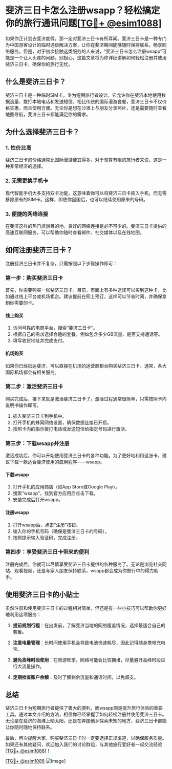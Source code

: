# 斐济三日卡怎么注册wsapp？轻松搞定你的旅行通讯问题[[TG💪+ @esim1088](https://t.me/s/esim1088)]

如果你正计划去斐济度假，那一定对斐济三日卡有所耳闻。斐济三日卡是一种专门为中国游客设计的临时通信解决方案，让你在斐济期间能够随时保持联系，畅享网络服务。但是，对于初次接触这类服务的人来说，“斐济三日卡怎么注册wsapp”可能是一个让人头疼的问题。别担心，这篇文章将为你详细讲解如何轻松注册并使用斐济三日卡，确保你的旅行无忧。

## 什么是斐济三日卡？

斐济三日卡是一种临时SIM卡，专为短期旅行者设计。它允许你在斐济本地使用数据流量、拨打本地电话和发送短信。相比传统的国际漫游套餐，斐济三日卡不仅价格实惠，而且使用方便。无论你是想在沙滩上与朋友分享照片，还是需要随时查看地图导航，斐济三日卡都能满足你的需求。

## 为什么选择斐济三日卡？

### 1. **性价比高**
   斐济三日卡的价格通常比国际漫游便宜得多。对于预算有限的旅行者来说，这是一种非常经济的选择。

### 2. **无需更换手机卡**
   现代智能手机大多支持双卡功能，这意味着你可以将斐济三日卡插入手机，而无需移除原有的SIM卡。这样，即使你回国后，也可以继续使用原来的号码。

### 3. **便捷的网络连接**
   在斐济这样的热门旅游目的地，良好的网络连接是必不可少的。斐济三日卡提供的高速互联网服务，可以帮助你随时查看邮件、社交媒体以及在线地图。

## 如何注册斐济三日卡？

注册斐济三日卡并不复杂，只需按照以下步骤操作即可：

### **第一步：购买斐济三日卡**

首先，你需要购买一张斐济三日卡。目前，市面上有多种途径可以买到这种卡，比如通过线上平台或机场柜台。建议提前在网上预订，这样可以节省时间，并确保拿到你需要的卡。

#### **线上购买**
1. 访问可靠的电商平台，搜索“斐济三日卡”。
2. 根据自己的需求选择合适的套餐，例如包含多少GB流量、是否支持通话等。
3. 填写收货地址并完成支付。

#### **机场购买**
如果你已经抵达斐济，可以直接在机场的运营商柜台购买斐济三日卡。通常，各大国际机场都会有相关服务。

### **第二步：激活斐济三日卡**

购买完成后，接下来就是激活斐济三日卡了。激活过程通常很简单，只需按照卡内说明书操作即可。

1. 插入斐济三日卡到手机中。
2. 打开手机的蜂窝网络设置，确保数据连接已开启。
3. 按照卡内的指示拨打电话或发送短信给指定号码进行激活。

### **第三步：下载wsapp并注册**

激活成功后，你可以开始使用斐济三日卡的各种功能。为了更好地利用这张卡，建议下载一款适合斐济使用的应用程序——wsapp。

#### **下载wsapp**
1. 打开手机的应用商店（如App Store或Google Play）。
2. 搜索“wsapp”，找到官方应用后点击下载。
3. 安装完成后打开wsapp。

#### **注册wsapp**
1. 打开wsapp后，点击“注册”按钮。
2. 输入你的手机号码（确保是斐济三日卡的号码）。
3. 按照提示输入验证码，完成注册。

### **第四步：享受斐济三日卡带来的便利**

注册完成后，你就可以尽情享受斐济三日卡提供的各种服务了。无论是浏览社交网站、观看视频，还是与家人朋友保持联系，wsapp都会成为你旅行中的得力助手。

## 使用斐济三日卡的小贴士

虽然注册和使用斐济三日卡的过程相对简单，但还是有一些小技巧可以帮助你更好地利用这项服务：

1. **提前规划行程**：在出发前，了解斐济当地的网络覆盖情况，选择最适合自己的套餐。
   
2. **注意电量管理**：长时间使用手机会导致电池快速耗尽，因此记得随身携带充电宝。

3. **避免高峰时段使用**：在旅游旺季，网络可能会比较拥堵，尽量避开高峰时段进行大流量操作。

4. **定期检查账户余额**：及时了解剩余流量和通话时间，以免超支。

## 总结

斐济三日卡为短期旅行者提供了极大的便利，而wsapp则是提升旅行体验的重要工具。通过本文介绍的方法，相信你已经掌握了如何轻松注册并使用斐济三日卡。无论是在斐济的海滩上晒太阳，还是在异国他乡探索未知的地方，斐济三日卡都能让你随时随地保持联系。

最后，再次提醒大家，购买斐济三日卡时一定要选择正规渠道，以确保服务质量。如果还有其他疑问，欢迎加入我们的讨论群组，与其他旅行爱好者一起交流经验[[TG💪+ @esim1088](https://t.me/s/esim1088)]！

[[TG💪+ @esim1088](https://t.me/s/esim1088) ![Image](https://i.postimg.cc/4NQfJmqS/Snipaste-2025-05-13-00-14-12.png)]